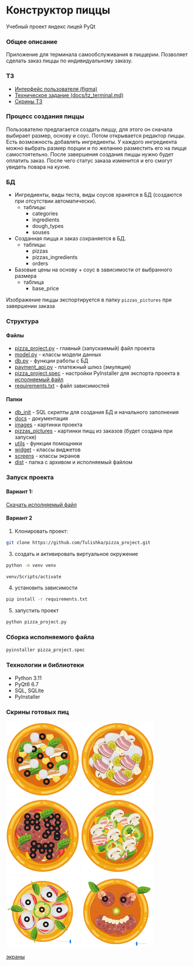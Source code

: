 # Конструктор пиццы

Учебный проект яндекс лицей PyQt

### Общее описание

Приложение для терминала самообслуживания в пиццерии. Позволяет сделать заказ пиццы по индивидуальному заказу.

### ТЗ

* [Интерфейс пользователя (figma)](https://www.figma.com/design/GnL1HHSoZgVWraLhC70lMX/pizza_designer?node-id=0-1&t=3cG2pVHnpJpBUBtz-1)
* [Техническое задание (docs/tz_terminal.md)](docs/tz_terminal.md)
* [Скрины ТЗ](docs/screens.png)

### Процесс создания пиццы

Пользователю предлагается создать пиццу, для этого он сначала выбирает размер, основу и соус. Потом открывается редактор
пиццы. Есть возможность добавлять ингредиенты. У каждого ингредиента можно выбрать размер порции и по желанию разместить
его на пицце самостоятельно. После завершения создания пиццы нужно будет оплатить заказ. После чего статус заказа
изменится и его смогут увидеть повара на кухне.

### БД
* Ингредиенты, виды теста, виды соусов хранятся в БД (создаются при отсутствии автоматически).
  * таблицы: 
    * categories
    * ingredients
    * dough_types
    * souses
* Созданная пицца и заказ сохраняется в БД.
  * таблицы: 
    * pizzas
    * pizzas_ingredients
    * orders
* Базовые цены на основу + соус в зависимости от выбранного размера
  * таблица
    * base_price

Изображение пиццы экспортируется в папку `pizzas_pictures` при завершении заказа

### Структура

#### Файлы

* [pizza_project.py](pizza_project.py) - главный (запускаемый) файл проекта
* [model.py](model.py) - классы модели данных
* [db.py](db.py) - функции работы с БД
* [payment_api.py](payment_api.py) - платежный шлюз (эмуляция)
* [pizza_project.spec](pizza_project.spec) - настройки PyInstaller для экспорта проекта
  в [исполняемый файл](dist/pizza_project.zip)
* [requirements.txt](requirements.txt) - файл зависимостей

#### Папки

* [db_init](db_init) - SQL скрипты для создания БД и начального заполнения
* [docs](docs) - документация
* [images](images) - картинки проекта
* [pizzas_pictures](pizzas_pictures) - картинки пицц из заказов (будет создана при запуске)
* [utils](utils) - функции помощники
* [widget](widget) - классы виджетов
* [screens](screens) - классы экранов
* [dist](dist) - папка с архивом и исполняемый файлом

### Запуск проекта

#### Вариант 1:

[Скачать исполняемый файл](dist/pizza_project.zip)

#### Вариант 2

1. Клонировать проект:

```bash
git clone https://github.com/Tulishka/pizza_project.git
```

3. создать и активировать виртуальное окружение

```bash
python -m venv venv
```

```bash
venv/Scripts/activate
```

4. установить зависимости

```bash
pip install -r requirements.txt
```

5. запустить проект

```bash
python pizza_project.py
```

### Сборка исполняемого файла

```bash
pyinstaller pizza_project.spec
```

### Технологии и библиотеки

* Python 3.11
* PyQt6 6.7
* SQL, SQLite
* PyInstaller

### Скрины готовых пиц

<img src="images/welcome_image.png" width="200">
<img src="images/welcome_image2.png" width="200">
<img src="images/welcome_image3.png" width="200">
<img src="images/welcome_image4.png" width="200">
<img src="images/welcome_image5.png" width="200">
<img src="images/welcome_image6.png" width="200">

[экраны](docs/screens.png)



